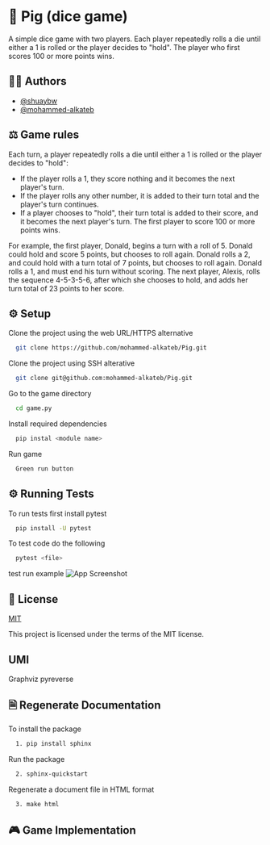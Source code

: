 # 🎲 Pig (dice game)
A simple dice game with two players. Each player repeatedly rolls a die until either a 1 is rolled or the player decides to "hold". The player who first scores 100 or more points wins.


## 👨‍🎓 Authors
- [@shuaybw](https://www.github.com/shuaybw)
- [@mohammed-alkateb](https://www.github.com/mohammed-alkateb)


## ⚖️ Game rules

Each turn, a player repeatedly rolls a die until either a 1 is rolled or the player decides to "hold":

- If the player rolls a 1, they score nothing and it becomes the next player's turn.
- If the player rolls any other number, it is added to their turn total and the player's turn continues.
- If a player chooses to "hold", their turn total is added to their score, and it becomes the next player's turn.
  The first player to score 100 or more points wins.

For example, the first player, Donald, begins a turn with a roll of 5. Donald could hold and score 5 points, but chooses to roll again. Donald rolls a 2, and could hold with a turn total of 7 points, but chooses to roll again. Donald rolls a 1, and must end his turn without scoring. The next player, Alexis, rolls the sequence 4-5-3-5-6, after which she chooses to hold, and adds her turn total of 23 points to her score.


## ⚙️ Setup 

Clone the project using the web URL/HTTPS alternative

```bash
  git clone https://github.com/mohammed-alkateb/Pig.git
```

Clone the project using SSH alterative
```bash
  git clone git@github.com:mohammed-alkateb/Pig.git
```
Go to the game directory
```bash
  cd game.py
```
Install required dependencies
```bash
  pip instal <module name>
```
Run game
```bash
  Green run button
```



## ⚙️  Running Tests

To run tests first install pytest

```bash
  pip install -U pytest
```
To test code do the following
```bash
  pytest <file>
```
test run example
![App Screenshot](https://user-images.githubusercontent.com/92877244/222927770-de694b2e-cea9-4561-84e3-bf2557fa3c3a.png)




## 💾 License

[MIT](https://choosealicense.com/licenses/mit/)

This project is licensed under the terms of the MIT license.

## UMl
Graphviz
pyreverse


## 🗎 Regenerate Documentation

To install the package
```bash
  1. pip install sphinx
```
Run the package
```bash
  2. sphinx-quickstart
```
Regenerate a document file in HTML format
```bash
  3. make html
```


## 🎮 Game Implementation
